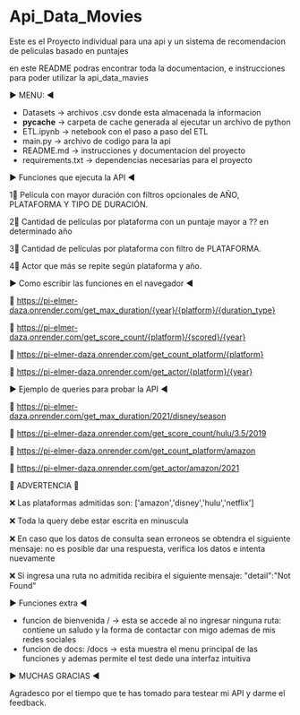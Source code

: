 # Api_Data_Movies

Este es el Proyecto individual para una api y un sistema de recomendacion de peliculas basado en puntajes

en este README podras encontrar toda la documentacion, e instrucciones para poder utilizar la api_data_mavies

▶ MENU: ◀
* Datasets -> archivos .csv donde esta almacenada la informacion
* __pycache__ -> carpeta de cache generada al ejecutar un archivo de python
* ETL.ipynb -> netebook con el paso a paso del ETL
* main.py -> archivo de codigo para la api
* README.md -> instrucciones y documentacion del proyecto
* requirements.txt -> dependencias necesarias para el proyecto

▶ Funciones que ejecuta la API ◀

1⃣ Película con mayor duración con filtros opcionales de AÑO, PLATAFORMA Y TIPO DE DURACIÓN.

2⃣ Cantidad de películas por plataforma con un puntaje mayor a ?? en determinado año

3⃣ Cantidad de películas por plataforma con filtro de PLATAFORMA.

4⃣ Actor que más se repite según plataforma y año.

▶ Como escribir las funciones en el navegador ◀

📌 https://pi-elmer-daza.onrender.com/get_max_duration/{year}/{platform}/{duration_type}

📌 https://pi-elmer-daza.onrender.com/get_score_count/{platform}/{scored}/{year}

📌 https://pi-elmer-daza.onrender.com/get_count_platform/{platform}

📌 https://pi-elmer-daza.onrender.com/get_actor/{platform}/{year}

▶ Ejemplo de queries para probar la API ◀

📌 https://pi-elmer-daza.onrender.com/get_max_duration/2021/disney/season

📌 https://pi-elmer-daza.onrender.com/get_score_count/hulu/3.5/2019

📌 https://pi-elmer-daza.onrender.com/get_count_platform/amazon

📌 https://pi-elmer-daza.onrender.com/get_actor/amazon/2021

🚫 ADVERTENCIA 🚫

❌ Las plataformas admitidas son: ['amazon','disney','hulu','netflix']

❌ Toda la query debe estar escrita en minuscula

❌ En caso que los datos de consulta sean erroneos se obtendra el siguiente mensaje: no es posible dar una respuesta, verifica los datos e intenta nuevamente

❌ Si ingresa una ruta no admitida recibira el siguiente mensaje: "detail":"Not Found"

▶ Funciones extra ◀

* funcion de bienvenida / -> esta se accede al no ingresar ninguna ruta: contiene un saludo y la forma de contactar con migo ademas de mis redes sociales
* funcion de docs: /docs -> esta muestra el menu principal de las funciones y ademas permite el test dede una interfaz intuitiva

▶ MUCHAS GRACIAS ◀

Agradesco por el tiempo que te has tomado para testear mi API y darme el feedback.
